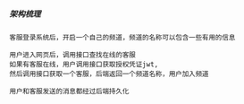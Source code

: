 ##### 架构梳理

    客服登录系统后，开启一个自己的频道，频道的名称可以包含一些有用的信息
        
    用户进入网页后，调用接口查找在线的客服
    如果有客服在线，用户调用接口获取授权凭证jwt,
    然后调用接口获取一个客服，后端返回一个频道名称，用户加入频道
    
    用户和客服发送的消息都经过后端持久化
    
    
    
    